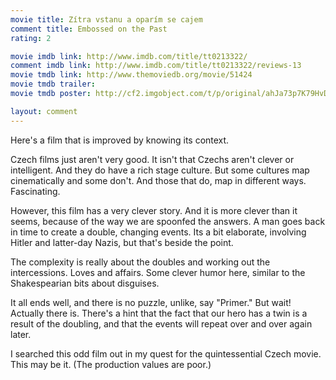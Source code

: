 ```yaml
---
movie title: Zítra vstanu a oparím se cajem
comment title: Embossed on the Past
rating: 2

movie imdb link: http://www.imdb.com/title/tt0213322/
comment imdb link: http://www.imdb.com/title/tt0213322/reviews-13
movie tmdb link: http://www.themoviedb.org/movie/51424
movie tmdb trailer: 
movie tmdb poster: http://cf2.imgobject.com/t/p/original/ahJa73p7K79HvDJJBkG6MqzKqhk.jpg

layout: comment
---
```


Here's a film that is improved by knowing its context. 

Czech films just aren't very good. It isn't that Czechs aren't clever or intelligent. And they do have a rich stage culture. But some cultures map cinematically and some don't. And those that do, map in different ways. Fascinating. 

However, this film has a very clever story. And it is more clever than it seems, because of the way we are spoonfed the answers. A man goes back in time to create a double, changing events. Its a bit elaborate, involving Hitler and latter-day Nazis, but that's beside the point.

The complexity is really about the doubles and working out the intercessions. Loves and affairs. Some clever humor here, similar to the Shakespearian bits about disguises.

It all ends well, and there is no puzzle, unlike, say "Primer." But wait! Actually there is. There's a hint that the fact that our hero has a twin is a result of the doubling, and that the events will repeat over and over again later.

I searched this odd film out in my quest for the quintessential Czech movie. This may be it. (The production values are poor.)